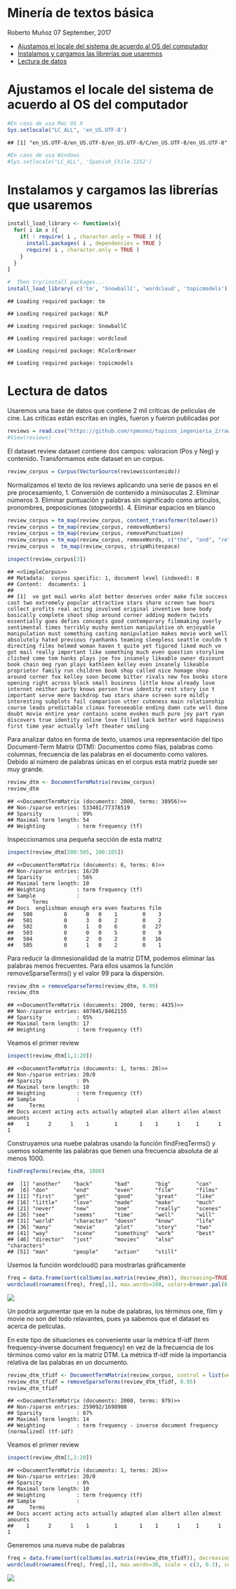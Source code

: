 Minería de textos básica
================
Roberto Muñoz
07 September, 2017

-   [Ajustamos el locale del sistema de acuerdo al OS del computador](#ajustamos-el-locale-del-sistema-de-acuerdo-al-os-del-computador)
-   [Instalamos y cargamos las librerías que usaremos](#instalamos-y-cargamos-las-librerias-que-usaremos)
-   [Lectura de datos](#lectura-de-datos)

Ajustamos el locale del sistema de acuerdo al OS del computador
===============================================================

``` r
#En caso de usa Mac OS X
Sys.setlocale("LC_ALL", 'en_US.UTF-8')
```

    ## [1] "en_US.UTF-8/en_US.UTF-8/en_US.UTF-8/C/en_US.UTF-8/en_US.UTF-8"

``` r
#En caso de usa Windows
#Sys.setlocale("LC_ALL", 'Spanish_Chile.1252')
```

Instalamos y cargamos las librerías que usaremos
================================================

``` r
install_load_library <- function(x){
  for( i in x ){
    if( ! require( i , character.only = TRUE ) ){
      install.packages( i , dependencies = TRUE )
      require( i , character.only = TRUE )
    }
  }
}

#  Then try/install packages...
install_load_library( c('tm', 'SnowballC', 'wordcloud', 'topicmodels') )
```

    ## Loading required package: tm

    ## Loading required package: NLP

    ## Loading required package: SnowballC

    ## Loading required package: wordcloud

    ## Loading required package: RColorBrewer

    ## Loading required package: topicmodels

Lectura de datos
================

Usaremos una base de datos que contiene 2 mil críticas de películas de cine. Las críticas están escritas en inglés, fueron y fueron publicadas por

``` r
reviews = read.csv("https://github.com/rpmunoz/topicos_ingenieria_2/raw/master/clase_1/data/movie_reviews-pang_lee_2004.csv", stringsAsFactors = F)
#View(reviews)
```

El dataset review dataset contiene dos campos: valoracion (Pos y Neg) y contenido. Transformamos este dataset en un corpus.

``` r
review_corpus = Corpus(VectorSource(reviews$contenido))
```

Normalizamos el texto de los reviews aplicando una serie de pasos en el pre procesamiento, 1. Conversión de contenido a minúsuculas 2. Eliminar números 3. Eliminar puntuación y palabras sin significado como artículos, pronombres, preposiciones (stopwords). 4. Eliminar espacios en blanco

``` r
review_corpus = tm_map(review_corpus, content_transformer(tolower))
review_corpus = tm_map(review_corpus, removeNumbers)
review_corpus = tm_map(review_corpus, removePunctuation)
review_corpus = tm_map(review_corpus, removeWords, c("the", "and", "re", "s", stopwords("english")))
review_corpus =  tm_map(review_corpus, stripWhitespace)
```

``` r
inspect(review_corpus[3])
```

    ## <<SimpleCorpus>>
    ## Metadata:  corpus specific: 1, document level (indexed): 0
    ## Content:  documents: 1
    ## 
    ## [1]  ve got mail works alot better deserves order make film success cast two extremely popular attractive stars share screen two hours collect profits real acting involved original inventive bone body basically complete shoot shop around corner adding modern twists essentially goes defies concepts good contemporary filmmaking overly sentimental times terribly mushy mention manipulative oh enjoyable manipulation must something casting manipulation makes movie work well absolutely hated previous ryanhanks teaming sleepless seattle couldn t directing films helmed woman haven t quite yet figured liked much ve got mail really important like something much even question storyline cliched come tom hanks plays joe fox insanely likeable owner discount book chain meg ryan plays kathleen kelley even insanely likeable proprietor family run children book shop called nice homage shop around corner fox kelley soon become bitter rivals new fox books store opening right across block small business little know already love internet neither party knows person true identity rest story isn t important serve mere backdrop two stars share screen sure mildly interesting subplots fail comparison utter cuteness main relationship course leads predictable climax foreseeable ending damn cute well done doubt movie entire year contains scene evokes much pure joy part ryan discovers true identity online love filled lack better word happiness first time year actually left theater smiling

Para analizar datos en forma de texto, usamos una representación del tipo Document-Term Matrix (DTM): Documentos como filas, palabras como columnas, frecuencia de las palabras en el documento como valores. Debido al número de palabras únicas en el corpus esta matriz puede ser muy grande.

``` r
review_dtm <- DocumentTermMatrix(review_corpus)
review_dtm
```

    ## <<DocumentTermMatrix (documents: 2000, terms: 38956)>>
    ## Non-/sparse entries: 533481/77378519
    ## Sparsity           : 99%
    ## Maximal term length: 54
    ## Weighting          : term frequency (tf)

Inspeccionamos una pequeña sección de esta matriz

``` r
inspect(review_dtm[500:505, 100:105])
```

    ## <<DocumentTermMatrix (documents: 6, terms: 6)>>
    ## Non-/sparse entries: 16/20
    ## Sparsity           : 56%
    ## Maximal term length: 10
    ## Weighting          : term frequency (tf)
    ## Sample             :
    ##      Terms
    ## Docs  englishman enough era even features film
    ##   500          0      0   0    1        0    3
    ##   501          0      3   0    2        0    2
    ##   502          0      1   0    6        0   27
    ##   503          0      0   0    5        0    9
    ##   504          0      2   0    2        0   16
    ##   505          0      1   0    2        0    1

Para reducir la dimnesionalidad de la matriz DTM, podemos eliminar las palabras menos frecuentes. Para ellos usamos la función removeSparseTerms() y el valor 99 para la dispersión.

``` r
review_dtm = removeSparseTerms(review_dtm, 0.99)
review_dtm
```

    ## <<DocumentTermMatrix (documents: 2000, terms: 4435)>>
    ## Non-/sparse entries: 407845/8462155
    ## Sparsity           : 95%
    ## Maximal term length: 17
    ## Weighting          : term frequency (tf)

Veamos el primer review

``` r
inspect(review_dtm[1,1:20])
```

    ## <<DocumentTermMatrix (documents: 1, terms: 20)>>
    ## Non-/sparse entries: 20/0
    ## Sparsity           : 0%
    ## Maximal term length: 10
    ## Weighting          : term frequency (tf)
    ## Sample             :
    ##     Terms
    ## Docs accent acting acts actually adapted alan albert allen almost amounts
    ##    1      2      1    1        1       1    1      1     1      1       1

Construyamos una nuebe palabras usando la función findFreqTerms() y usemos solamente las palabras que tienen una frecuencia absoluta de al menos 1000.

``` r
findFreqTerms(review_dtm, 1000)
```

    ##  [1] "another"    "back"       "bad"        "big"        "can"       
    ##  [6] "don"        "end"        "even"       "film"       "films"     
    ## [11] "first"      "get"        "good"       "great"      "like"      
    ## [16] "little"     "love"       "made"       "make"       "much"      
    ## [21] "never"      "new"        "one"        "really"     "scenes"    
    ## [26] "see"        "seems"      "time"       "well"       "will"      
    ## [31] "world"      "character"  "doesn"      "know"       "life"      
    ## [36] "many"       "movie"      "plot"       "story"      "two"       
    ## [41] "way"        "scene"      "something"  "work"       "best"      
    ## [46] "director"   "just"       "movies"     "also"       "characters"
    ## [51] "man"        "people"     "action"     "still"

Usemos la función wordcloud() para mostrarlas gráficamente

``` r
freq = data.frame(sort(colSums(as.matrix(review_dtm)), decreasing=TRUE))
wordcloud(rownames(freq), freq[,1], max.words=100, colors=brewer.pal(8, "Dark2"))
```

![](01_mineria_textos_-_peliculas_files/figure-markdown_github/unnamed-chunk-12-1.png)

Un podría argumentar que en la nube de palabras, los términos one, film y movie no son del todo relavantes, pues ya sabemos que el dataset es acerca de películas.

En este tipo de situaciones es conveniente usar la métrica tf-idf (term frequency-inverse document frequency) en vez de la frecuencia de los términos como valor en la matriz DTM. La métrica tf-idf mide la importancia relativa de las palabras en un documento.

``` r
review_dtm_tfidf <- DocumentTermMatrix(review_corpus, control = list(weighting = weightTfIdf))
review_dtm_tfidf = removeSparseTerms(review_dtm_tfidf, 0.95)
review_dtm_tfidf
```

    ## <<DocumentTermMatrix (documents: 2000, terms: 979)>>
    ## Non-/sparse entries: 259092/1698908
    ## Sparsity           : 87%
    ## Maximal term length: 14
    ## Weighting          : term frequency - inverse document frequency (normalized) (tf-idf)

Veamos el primer review

``` r
inspect(review_dtm[1,1:20])
```

    ## <<DocumentTermMatrix (documents: 1, terms: 20)>>
    ## Non-/sparse entries: 20/0
    ## Sparsity           : 0%
    ## Maximal term length: 10
    ## Weighting          : term frequency (tf)
    ## Sample             :
    ##     Terms
    ## Docs accent acting acts actually adapted alan albert allen almost amounts
    ##    1      2      1    1        1       1    1      1     1      1       1

Generemos una nueva nube de palabras

``` r
freq = data.frame(sort(colSums(as.matrix(review_dtm_tfidf)), decreasing=TRUE))
wordcloud(rownames(freq), freq[,1], max.words=30, scale = c(3, 0.3), colors=brewer.pal(8, "Dark2"))
```

![](01_mineria_textos_-_peliculas_files/figure-markdown_github/unnamed-chunk-15-1.png)
